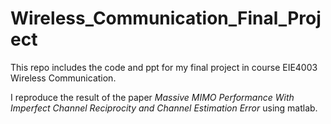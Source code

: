 # Wireless_Communication_Final_Project
This repo includes the code and ppt for my final project in course EIE4003 Wireless Communication. 

I reproduce the result of the paper *Massive MIMO Performance With Imperfect Channel Reciprocity and Channel Estimation Error* using matlab.
